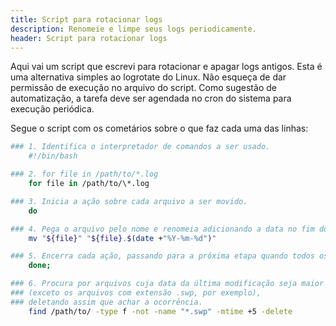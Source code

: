 ```yaml
---
title: Script para rotacionar logs
description: Renomeie e limpe seus logs periodicamente.
header: Script para rotacionar logs
---
```


Aqui vai um script que escrevi para rotacionar e apagar logs antigos. Esta é uma alternativa simples ao logrotate do Linux.
Não esqueça de dar permissão de execução no arquivo do script.
Como sugestão de automatização, a tarefa deve ser agendada no cron do sistema para execução periódica.

Segue o script com os cometários sobre o que faz cada uma das linhas:

```bash
### 1. Identifica o interpretador de comandos a ser usado.
    #!/bin/bash  

### 2. for file in /path/to/*.log  
    for file in /path/to/\*.log  

### 3. Inicia a ação sobre cada arquivo a ser movido.
    do  

### 4. Pega o arquivo pelo nome e renomeia adicionando a data no fim do nome.
    mv "${file}" "${file}.$(date +"%Y-%m-%d")" 

### 5. Encerra cada ação, passando para a próxima etapa quando todos os elementos forem lidos (renomeados).
    done;  

### 6. Procura por arquivos cuja data da última modificação seja maior que cinco dias 
### (exceto os arquivos com extensão .swp, por exemplo), 
### deletando assim que achar a ocorrência.
    find /path/to/ -type f -not -name "*.swp" -mtime +5 -delete
```
